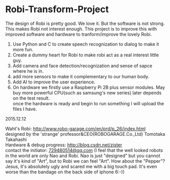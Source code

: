# Robi-Transform-Project
The design of Robi is pretty good. We love it. But the software is not strong. This makes Robi not interest enough. This project is to improve this with improved software and hardware to tranform/improve the lovely Robi. <br/>
1. Use Python and C to create speech recognization to dialog to make it more fun. <br/>
2. Create a dummy heart for Robi to make robi act as a real interest little guy. <br/>
3. Add camera and face detection/recognization and sense of sapce where he is in. <br/>
4. add more sensors to make it complementary to our human body. <br/>
5. Add AI to improve the user experience. <br/>
6. On hardware we firstly use a Raspberry Pi 2B plus sensor modules. May buy more powerful CPU(such as samsung's new series) later depends on the test result. <br/>
once the hardware is ready and begin to run something I will upload the files I have. <br/>

2015.12.12 <br/>

Waht's Robi: http://www.robo-garage.com/en/prd/p_26/index.html  <br/> 
designed by the 'strange' professor&CEO(ROBOGARAGE.Co.,Ltd) Tomotaka Takahashi  <br/> 
Hardware & debug progress: http://blog.csdn.net/zister <br/>
contact the initiator: 729480514@qq.com (I feel that the well looked robots in the world are only Nao and Robi. Nao is just "designed" but you cannot say it's kind of "Art", but to Robi we can feel "Art". How about the "Pepper"? Jesus, it's absolutely ugly and scared me with a big touch pad. It's even worse than the bandage on the back side of iphone 6:-)) <br/>
